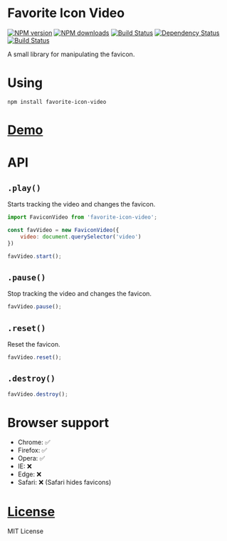 Favorite Icon Video
===================

[![NPM version](https://img.shields.io/npm/v/favorite-icon-video.svg?style=flat)](https://www.npmjs.com/package/favorite-icon-video)
[![NPM downloads](https://img.shields.io/npm/dm/favorite-icon-video.svg?style=flat)](https://www.npmjs.com/package/favorite-icon-video)
[![Build Status](https://img.shields.io/travis/hcodes/favorite-icon-video.svg?style=flat)](https://travis-ci.org/hcodes/favorite-icon-video)
[![Dependency Status](https://img.shields.io/david/hcodes/favorite-icon-video.svg?style=flat)](https://david-dm.org/hcodes/favorite-icon-video)
[![Build Status](https://badgen.net/bundlephobia/minzip/favorite-icon-video)](https://bundlephobia.com/result?p=favorite-icon-video)

A small library for manipulating the favicon.

# Using
`npm install favorite-icon-video`

# [Demo](https://hcodes.github.io/favorite-icon/examples/video.html)

# API

## `.play()`
Starts tracking the video and changes the favicon.

```js
import FaviconVideo from 'favorite-icon-video';

const favVideo = new FaviconVideo({
    video: document.querySelector('video')
})

favVideo.start();
```

## `.pause()`
Stop tracking the video and changes the favicon.

```js
favVideo.pause();
```

## `.reset()`
Reset the favicon.

```js
favVideo.reset();
```

## `.destroy()`

```js
favVideo.destroy();
```

# Browser support
- Chrome: ✅
- Firefox: ✅
- Opera: ✅
- IE: ❌
- Edge: ❌
- Safari: ❌ (Safari hides favicons)

# [License](./LICENSE)
MIT License
